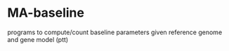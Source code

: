 # MA-baseline
programs to compute/count baseline parameters given reference genome and gene model (ptt)
